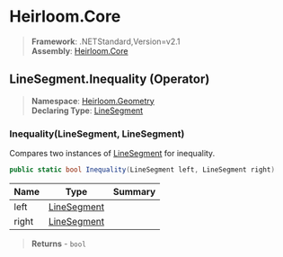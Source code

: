 # Heirloom.Core

> **Framework**: .NETStandard,Version=v2.1  
> **Assembly**: [Heirloom.Core][0]

## LineSegment.Inequality (Operator)

> **Namespace**: [Heirloom.Geometry][0]  
> **Declaring Type**: [LineSegment][1]

### Inequality(LineSegment, LineSegment)

Compares two instances of [LineSegment][1] for inequality.

```cs
public static bool Inequality(LineSegment left, LineSegment right)
```

| Name  | Type             | Summary |
|-------|------------------|---------|
| left  | [LineSegment][1] |         |
| right | [LineSegment][1] |         |

> **Returns** - `bool`

[0]: ../../../Heirloom.Core.md
[1]: ../LineSegment.md
